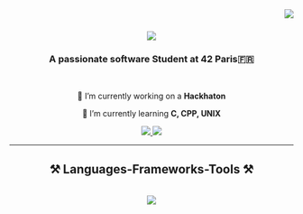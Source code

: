 <img align="right" src="https://visitor-badge.laobi.icu/badge?page_id=Memli-Sheremeti.visitor-badge.issue.1" />

<h1 align="center">
  <img src="https://readme-typing-svg.herokuapp.com/?font=Righteous&size=35&center=true&vCenter=true&width=500&height=70&duration=4000&lines=Hi+!+👋;+I'm+Memli+Sheremeti!;" />
</h1>

<h3 align="center">A passionate software Student at 42 Paris🇫🇷</h3>

<br/>

<div align="center">
  
  🔭 I’m currently working on a **Hackhaton**
  
  🌱 I’m currently learning **C, CPP, UNIX**

  </div>
 
<div align="center"> 
  <a href="mailto:memli.sh.pro@gmail.com">
    <img src="https://img.shields.io/badge/Gmail-333333?style=for-the-badge&logo=gmail&logoColor=red" />
  </a>
  <a href="https://www.linkedin.com/in/memli-sheremeti-180888292/" target="_blank">
    <img src="https://img.shields.io/badge/LinkedIn-0077B5?style=for-the-badge&logo=linkedin&logoColor=white" target="_blank" />
  </a>
</div>

 <hr/>
 
<h2 align="center">⚒️ Languages-Frameworks-Tools ⚒️</h2>
<br/>
<div align="center">
  <a href="https://skillicons.dev">
    <img src="https://skillicons.dev/icons?i=c,cpp,github,git,vim,linux,python" />
</div>

<br/>
